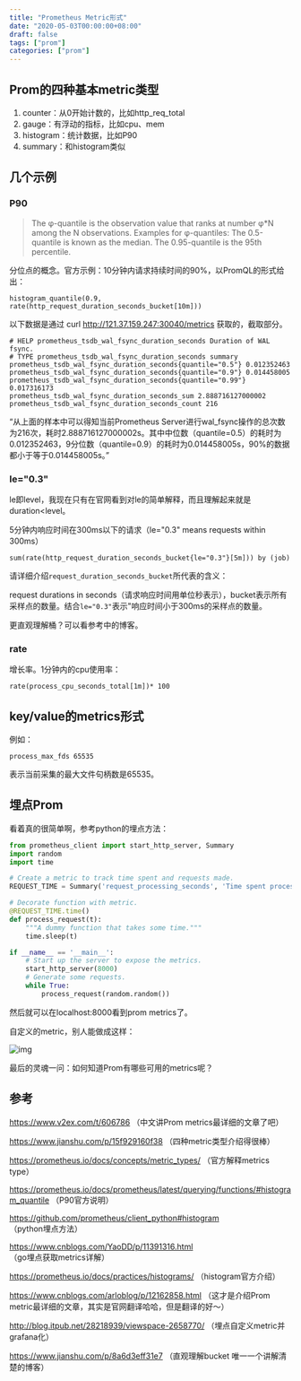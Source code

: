 ```yaml
---
title: "Prometheus Metric形式"
date: "2020-05-03T00:00:00+08:00"
draft: false
tags: ["prom"]
categories: ["prom"]
---
```


## Prom的四种基本metric类型

1. counter：从0开始计数的，比如http_req_total
2. gauge：有浮动的指标，比如cpu、mem
3. histogram：统计数据，比如P90
4. summary：和histogram类似

## 几个示例

### P90

> The φ-quantile is the observation value that ranks at number φ*N among the N observations. Examples for φ-quantiles: The 0.5-quantile is known as the median. The 0.95-quantile is the 95th percentile.

分位点的概念。官方示例：10分钟内请求持续时间的90%，以PromQL的形式给出：

```shell
histogram_quantile(0.9, rate(http_request_duration_seconds_bucket[10m]))
```

以下数据是通过 curl http://121.37.159.247:30040/metrics 获取的，截取部分。

```shell
# HELP prometheus_tsdb_wal_fsync_duration_seconds Duration of WAL fsync.
# TYPE prometheus_tsdb_wal_fsync_duration_seconds summary
prometheus_tsdb_wal_fsync_duration_seconds{quantile="0.5"} 0.012352463
prometheus_tsdb_wal_fsync_duration_seconds{quantile="0.9"} 0.014458005
prometheus_tsdb_wal_fsync_duration_seconds{quantile="0.99"} 0.017316173
prometheus_tsdb_wal_fsync_duration_seconds_sum 2.888716127000002
prometheus_tsdb_wal_fsync_duration_seconds_count 216
```

“从上面的样本中可以得知当前Prometheus Server进行wal_fsync操作的总次数为216次，耗时2.888716127000002s。其中中位数（quantile=0.5）的耗时为0.012352463，9分位数（quantile=0.9）的耗时为0.014458005s，90%的数据都小于等于0.014458005s。”

### le="0.3"

le即level，我现在只有在官网看到对le的简单解释，而且理解起来就是duration<level。

5分钟内响应时间在300ms以下的请求（le="0.3" means requests within 300ms）

```shell
sum(rate(http_request_duration_seconds_bucket{le="0.3"}[5m])) by (job)
```

请详细介绍`request_duration_seconds_bucket`所代表的含义：

request durations in seconds（请求响应时间用单位秒表示），bucket表示所有采样点的数量。结合`le="0.3"`表示"响应时间小于300ms的采样点的数量。

更直观理解桶？可以看参考中的博客。

### rate

增长率。1分钟内的cpu使用率：

```
rate(process_cpu_seconds_total[1m])* 100
```

## key/value的metrics形式

例如：

```shell
process_max_fds 65535
```

表示当前采集的最大文件句柄数是65535。

## 埋点Prom

看着真的很简单啊，参考python的埋点方法：

```python
from prometheus_client import start_http_server, Summary
import random
import time

# Create a metric to track time spent and requests made.
REQUEST_TIME = Summary('request_processing_seconds', 'Time spent processing request')

# Decorate function with metric.
@REQUEST_TIME.time()
def process_request(t):
    """A dummy function that takes some time."""
    time.sleep(t)

if __name__ == '__main__':
    # Start up the server to expose the metrics.
    start_http_server(8000)
    # Generate some requests.
    while True:
        process_request(random.random())
```

然后就可以在localhost:8000看到prom metrics了。

自定义的metric，别人能做成这样：

![img](http://dockone.io/uploads/article/20190904/70439c252c34c63ae504f17c852863e6.png)

最后的灵魂一问：如何知道Prom有哪些可用的metrics呢？

## 参考

https://www.v2ex.com/t/606786 （中文讲Prom metrics最详细的文章了吧）

https://www.jianshu.com/p/15f929160f38 （四种metric类型介绍得很棒）

https://prometheus.io/docs/concepts/metric_types/ （官方解释metrics type）

https://prometheus.io/docs/prometheus/latest/querying/functions/#histogram_quantile （P90官方说明）

https://github.com/prometheus/client_python#histogram （python埋点方法）

https://www.cnblogs.com/YaoDD/p/11391316.html （go埋点获取metrics详解）

https://prometheus.io/docs/practices/histograms/ （histogram官方介绍）

https://www.cnblogs.com/arloblog/p/12162858.html （这才是介绍Prom metric最详细的文章，其实是官网翻译哈哈，但是翻译的好～）

http://blog.itpub.net/28218939/viewspace-2658770/ （埋点自定义metric并grafana化）

https://www.jianshu.com/p/8a6d3eff31e7 （直观理解bucket 唯一一个讲解清楚的博客）